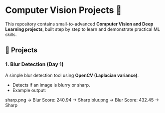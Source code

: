 # Computer Vision Projects 🚀

This repository contains small-to-advanced **Computer Vision and Deep Learning projects**, built step by step to learn and demonstrate practical ML skills.  

## 📂 Projects

### 1. Blur Detection (Day 1)
A simple blur detection tool using **OpenCV (Laplacian variance)**.  
- Detects if an image is blurry or sharp.  
- Example output:

sharp.png → Blur Score: 240.94 → Sharp
blur.png → Blur Score: 432.45 → Sharp